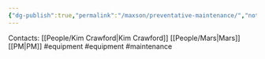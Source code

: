 ```yaml
---
{"dg-publish":true,"permalink":"/maxson/preventative-maintenance/","noteIcon":"","created":"2025-01-10T14:56:44.385-06:00"}
---
```


Contacts:
[[People/Kim Crawford\|Kim Crawford]]
[[People/Mars\|Mars]]
[[PM\|PM]]
#equipment 
#equipment 
#maintenance 
